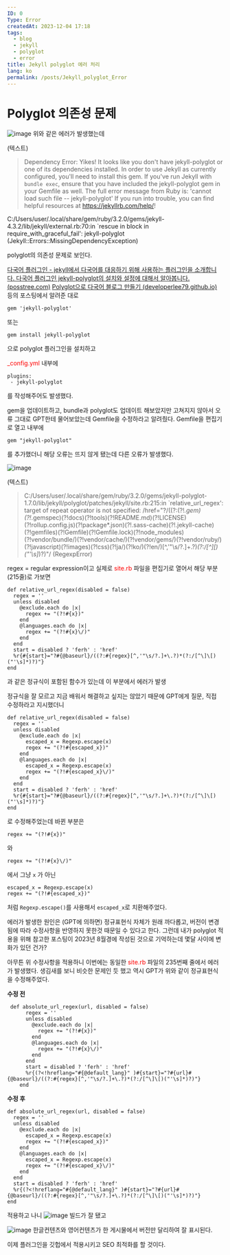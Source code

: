 ```yaml
---
ID: 0
Type: Error
createdAt: 2023-12-04 17:18
tags:
  - blog
  - jekyll
  - polyglot
  - error
title: Jekyll polyglot 에러 처리
lang: ko
permalink: /posts/Jekyll_polyglot_Error
---
```

# Polyglot 의존성 문제
![image](https://github.com/hionpu/hionpu.github.io/assets/111286364/c9f5de67-c2b2-45e1-9bfd-00c92524ac97)
위와 같은 에러가 발생했는데

(텍스트)
>Dependency Error: Yikes! It looks like you don't have jekyll-polyglot or one of its dependencies installed. In order to use Jekyll as currently configured, you'll need to install this gem. If you've run Jekyll with `bundle exec`, ensure that you have included the jekyll-polyglot gem in your Gemfile as well. The full error message from Ruby is: 'cannot load such file -- jekyll-polyglot' If you run into trouble, you can find helpful resources at https://jekyllrb.com/help/!
>
C:/Users/user/.local/share/gem/ruby/3.2.0/gems/jekyll-4.3.2/lib/jekyll/external.rb:70:in `rescue in block in require_with_graceful_fail': jekyll-polyglot (Jekyll::Errors::MissingDependencyException)

polyglot의 의존성 문제로 보인다. 

[다국어 플러그인 - jekyll에서 다국어를 대응하기 위해 사용하는 플러그인을 소개합니다. 다국어 플러그인 jekyll-polyglot의 설치와 설정에 대해서 알아봅니다. (posstree.com)](https://deku.posstree.com/ko/jekyll/multi-languages-plugin/?fbclid=IwAR0QSbEdz_KGj4C4DHggh1aFAhVFoUzv35E3bsnf7eRa8tG79REkvVaQorQ)
[Polyglot으로 다국어 블로그 만들기 (developerlee79.github.io)](https://developerlee79.github.io/blog/polyglot)
등의 포스팅에서 알려준 대로

```
gem 'jekyll-polyglot'
```
또는
```
gem install jekyll-polyglot
```
으로 polyglot 플러그인을 설치하고

<font color = "red">_config.yml </font>내부에 
```
plugins: 
 - jekyll-polyglot
```
를 작성해주어도 발생했다.

gem을 업데이트하고, bundle과 polyglot도 업데이트 해보았지만 고쳐지지 않아서 오류 그대로 GPT한테 물어보았는데 Gemfile을 수정하라고 알려줬다. Gemfile을 편집기로 열고 내부에
```
gem "jekyll-polyglot"
```
를 추가했더니 해당 오류는 뜨지 않게 됐는데 다른 오류가 발생했다.

![image](https://github.com/hionpu/hionpu.github.io/assets/111286364/2118171b-7556-43b8-86b9-6ac2236cfc2b)

(텍스트)
> C:/Users/user/.local/share/gem/ruby/3.2.0/gems/jekyll-polyglot-1.7.0/lib/jekyll/polyglot/patches/jekyll/site.rb:215:in `relative_url_regex': target of repeat operator is not specified: /href="?\/((?:(?!*.gem)(?!*.gemspec)(?!docs)(?!tools)(?!README.md)(?!LICENSE)(?!rollup.config.js)(?!package*.json)(?!.sass-cache)(?!.jekyll-cache)(?!gemfiles)(?!Gemfile)(?!Gemfile.lock)(?!node_modules)(?!vendor\/bundle\/)(?!vendor\/cache\/)(?!vendor\/gems\/)(?!vendor\/ruby\/)(?!javascript)(?!images)(?!css)(?!ja\/)(?!ko\/)(?!en\/)[^,'"\s\/?.]+\.?)*(?:\/[^\]\[)("'\s]*)?)"/ (RegexpError)

regex = regular expression이고 실제로 <font color = "red">site.rb </font> 파일을 편집기로 열어서 해당 부분(215줄)로 가보면

```
def relative_url_regex(disabled = false)
  regex = ''
  unless disabled
    @exclude.each do |x|
      regex += "(?!#{x})"
    end
    @languages.each do |x|
      regex += "(?!#{x}\/)"
    end
  end
  start = disabled ? 'ferh' : 'href'
  %r{#{start}="?#{@baseurl}/((?:#{regex}[^,'"\s/?.]+\.?)*(?:/[^\]\[)("'\s]*)?)"}
end
```

과 같은 정규식이 포함된 함수가 있는데 이 부분에서 에러가 발생

정규식을 잘 모르고 지금 배워서 해결하고 싶지는 않았기 때문에 GPT에게 질문, 직접 수정하라고 지시했더니 

```
def relative_url_regex(disabled = false)
  regex = ''
  unless disabled
    @exclude.each do |x|
      escaped_x = Regexp.escape(x)
      regex += "(?!#{escaped_x})"
    end
    @languages.each do |x|
      escaped_x = Regexp.escape(x)
      regex += "(?!#{escaped_x}\/)"
    end
  end
  start = disabled ? 'ferh' : 'href'
  %r{#{start}="?#{@baseurl}/((?:#{regex}[^,'"\s/?.]+\.?)*(?:/[^\]\[)("'\s]*)?)"}
end
```

로 수정해주었는데 바뀐 부분은
```
regex += "(?!#{x})"
```
와
```
regex += "(?!#{x}\/)"
```
에서 그냥 `x` 가 아닌

```
escaped_x = Regexp.escape(x)
regex += "(?!#{escaped_x})"
```

처럼 `Regexp.escape()`를 사용해서 `escaped_x`로 치환해주었다.

에러가 발생한 원인은 (GPT에 의하면) 정규표현식 자체가 원래 까다롭고, 버전이 변경됨에 따라 수정사항을 반영하지 못한것 때문일 수 있다고 한다. 그런데 내가 polyglot 적용을 위해 참고한 포스팅이 2023년 8월경에 작성된 것으로 기억하는데 몇달 사이에 변화가 있던 건가?

아무튼 위 수정사항을 적용하니 이번에는 동일한 <font color = "red">site.rb </font> 파일의 235번째 줄에서 에러가 발생했다. 생김새를 보니 비슷한 문제인 듯 했고 역시 GPT가 위와 같이 정규표현식을 수정해주었다.

__수정 전__
```
 def absolute_url_regex(url, disabled = false)
      regex = ''
      unless disabled
        @exclude.each do |x|
          regex += "(?!#{x})"
        end
        @languages.each do |x|
          regex += "(?!#{x}\/)"
        end
      end
      start = disabled ? 'ferh' : 'href'
      %r{(?<!hreflang="#{@default_lang}" )#{start}="?#{url}#{@baseurl}/((?:#{regex}[^,'"\s/?.]+\.?)*(?:/[^\]\[)("'\s]*)?)"}
    end
```

__수정 후__
```
def absolute_url_regex(url, disabled = false)
  regex = ''
  unless disabled
    @exclude.each do |x|
      escaped_x = Regexp.escape(x)
      regex += "(?!#{escaped_x})"
    end
    @languages.each do |x|
      escaped_x = Regexp.escape(x)
      regex += "(?!#{escaped_x}\/)"
    end
  end
  start = disabled ? 'ferh' : 'href'
  %r{(?<!hreflang="#{@default_lang}" )#{start}="?#{url}#{@baseurl}/((?:#{regex}[^,'"\s/?.]+\.?)*(?:/[^\]\[)("'\s]*)?)"}
end
```

적용하고 나니 
![image](https://github.com/hionpu/hionpu.github.io/assets/111286364/fef41fa3-8a97-49e9-ac25-031ffe1dc1b4)
빌드가 잘 됐고

![image](https://github.com/hionpu/hionpu.github.io/assets/111286364/f715ed0f-353a-44f5-9912-41845ab9a0d8)
한글컨텐츠와 영어컨텐츠가 한 게시물에서 버전만 달리하여 잘 표시된다.

이제 플러그인을 깃헙에서 적용시키고 SEO 최적화를 할 것이다.